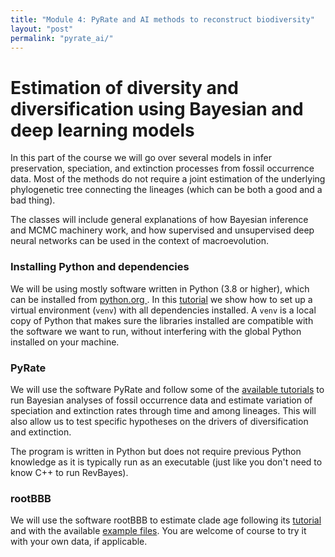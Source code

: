 ```yaml
---
title: "Module 4: PyRate and AI methods to reconstruct biodiversity"
layout: "post" 
permalink: "pyrate_ai/"
---
```


# Estimation of diversity and diversification using Bayesian and deep learning models

In this part of the course we will go over several models in infer preservation, speciation, and extinction processes from fossil occurrence data. Most of the methods do not require a joint estimation of the underlying phylogenetic tree connecting the lineages (which can be both a good and a bad thing).

The classes will include general explanations of how Bayesian inference and MCMC machinery work, and how supervised and unsupervised deep neural networks can be used in the context of macroevolution. 

### Installing Python and dependencies

We will be using mostly software written in Python (3.8 or higher), which can be installed from [python.org ](https://www.python.org/downloads/). In this [tutorial](https://github.com/dsilvestro/PyRate/blob/master/tutorials/pyrate_tutorial_0.md) we show how to set up a virtual environment (`venv`) with all dependencies installed. A `venv` is a local copy of Python that makes sure the libraries installed are compatible with the software we want to run, without interfering with the global Python installed on your machine. 


### PyRate

We will use the software PyRate and follow some of the [available tutorials](https://github.com/dsilvestro/PyRate/tree/master/tutorials#pyrate-tutorials---index) to run Bayesian analyses of fossil occurrence data and estimate variation of speciation and extinction rates through time and among lineages. This will also allow us to test specific hypotheses on the drivers of diversification and extinction. 

The program is written in Python but does not require previous Python knowledge as it is typically run as an executable (just like you don't need to know C++ to run RevBayes).


### rootBBB

We will use the software rootBBB to estimate clade age following its [tutorial](https://github.com/dsilvestro/rootBBB#readme) and with the available [example files](https://github.com/dsilvestro/rootBBB/tree/master/example_data). You are welcome of course to try it with your own data, if applicable. 

 


